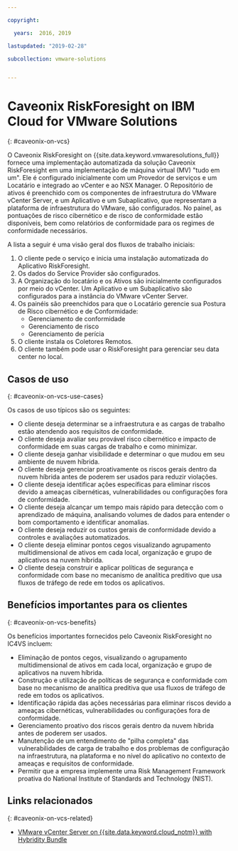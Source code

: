```yaml
---

copyright:

  years:  2016, 2019

lastupdated: "2019-02-28"

subcollection: vmware-solutions


---
```


# Caveonix RiskForesight on IBM Cloud for VMware Solutions
{: #caveonix-on-vcs}

O Caveonix RiskForesight on {{site.data.keyword.vmwaresolutions_full}} fornece uma implementação automatizada da solução Caveonix RiskForesight em uma implementação de máquina virtual (MV) "tudo em um". Ele é configurado inicialmente com um Provedor de serviços e um Locatário e integrado ao vCenter e ao NSX Manager. O Repositório de ativos é preenchido com os componentes de infraestrutura do VMware vCenter Server, e um Aplicativo e um Subaplicativo, que representam a plataforma de infraestrutura do VMware, são configurados. No painel, as pontuações de risco cibernético e de risco de conformidade estão disponíveis, bem como relatórios de conformidade para os regimes de conformidade necessários.

A lista a seguir é uma visão geral dos fluxos de trabalho iniciais:
1.	O cliente pede o serviço e inicia uma instalação automatizada do Aplicativo RiskForesight.
2.	Os dados do Service Provider são configurados.
3.	A Organização do locatário e os Ativos são inicialmente configurados por meio do vCenter. Um Aplicativo e um Subaplicativo são configurados para a instância do VMware vCenter Server.
4.	Os painéis são preenchidos para que o Locatário gerencie sua Postura de Risco cibernético e de Conformidade:
    - Gerenciamento de conformidade
    - Gerenciamento de risco
    - Gerenciamento de perícia
5.	O cliente instala os Coletores Remotos.
6.	O cliente também pode usar o RiskForesight para gerenciar seu data center no local.


## Casos de uso
{: #caveonix-on-vcs-use-cases}

Os casos de uso típicos são os seguintes:
- O cliente deseja determinar se a infraestrutura e as cargas de trabalho estão atendendo aos requisitos de conformidade.
-	O cliente deseja avaliar seu provável risco cibernético e impacto de conformidade em suas cargas de trabalho e como minimizar.
-	O cliente deseja ganhar visibilidade e determinar o que mudou em seu ambiente de nuvem híbrida.
-	O cliente deseja gerenciar proativamente os riscos gerais dentro da nuvem híbrida antes de poderem ser usados para reduzir violações.
-	O cliente deseja identificar ações específicas para eliminar riscos devido a ameaças cibernéticas, vulnerabilidades ou configurações fora de conformidade.
-	O cliente deseja alcançar um tempo mais rápido para detecção com o aprendizado de máquina, analisando volumes de dados para entender o bom comportamento e identificar anomalias.
-	O cliente deseja reduzir os custos gerais de conformidade devido a controles e avaliações automatizados.
-	O cliente deseja eliminar pontos cegos visualizando agrupamento multidimensional de ativos em cada local, organização e grupo de aplicativos na nuvem híbrida.
-	O cliente deseja construir e aplicar políticas de segurança e conformidade com base no mecanismo de analítica preditivo que usa fluxos de tráfego de rede em todos os aplicativos.

## Benefícios importantes para os clientes
{: #caveonix-on-vcs-benefits}

Os benefícios importantes fornecidos pelo Caveonix RiskForesight no IC4VS incluem:
-	Eliminação de pontos cegos, visualizando o agrupamento multidimensional de ativos em cada local, organização e grupo de aplicativos na nuvem híbrida.
-	Construção e utilização de políticas de segurança e conformidade com base no mecanismo de analítica preditiva que usa fluxos de tráfego de rede em todos os aplicativos.
-	Identificação rápida das ações necessárias para eliminar riscos devido a ameaças cibernéticas, vulnerabilidades ou configurações fora de conformidade.
-	Gerenciamento proativo dos riscos gerais dentro da nuvem híbrida antes de poderem ser usados.
-	Manutenção de um entendimento de "pilha completa" das vulnerabilidades de carga de trabalho e dos problemas de configuração na infraestrutura, na plataforma e no nível do aplicativo no contexto de ameaças e requisitos de conformidade.
-	Permitir que a empresa implemente uma Risk Management Framework proativa do National Institute of Standards and Technology (NIST).

## Links relacionados
{: #caveonix-on-vcs-related}

*   [VMware vCenter Server on {{site.data.keyword.cloud_notm}} with Hybridity Bundle](/docs/services/vmwaresolutions/archiref/vcs?topic=vmware-solutions-vcs-hybridity-intro)
